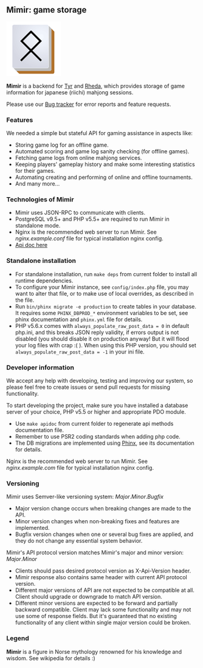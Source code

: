 ## Mimir: game storage

![Mimir](www/mimirhires.png?raw=true "Mimir")

**Mimir** is a backend for [Tyr](https://github.com/MahjongPantheon/pantheon/tree/master/Tyr) and 
[Rheda](https://github.com/MahjongPantheon/pantheon/tree/master/Rheda), which provides storage of game 
information for japanese (riichi) mahjong sessions. 

Please use our [Bug tracker](https://pantheon.myjetbrains.com/youtrack/issues/MIMIR) for error reports
and feature requests.

### Features

We needed a simple but stateful API for gaming assistance in aspects like:
- Storing game log for an offline game.
- Automated scoring and game log sanity checking (for offline games).
- Fetching game logs from online mahjong services.
- Keeping players' gameplay history and make some interesting statistics for their games.
- Automating creating and performing of online and offline tournaments.
- And many more...

### Technologies of Mimir

- Mimir uses JSON-RPC to communicate with clients.
- PostgreSQL v9.5+ and PHP v5.5+ are required to run Mimir in standalone mode.
- Nginx is the recommended web server to run Mimir. See *nginx.example.conf* file for typical installation nginx config.
- [Api doc here](APIDOC.md)

### Standalone installation

- For standalone installation, run `make deps` from current folder to install all runtime dependencies.
- To configure your Mimir instance, see `config/index.php` file, you may want to alter that file, or to make use of
local overrides, as described in the file.
- Run `bin/phinx migrate -e production` to create tables in your database. It requires some `PHINX_DBPROD_*` environment
variables to be set, see phinx documentation and `phinx.yml` file for details.
- PHP v5.6.x comes with `always_populate_raw_post_data = 0` in default php.ini, and this breaks JSON reply validity, 
if errors output is not disabled (you should disable it on production anyway! But it will flood your log files with 
crap :( ). When using this PHP version, you should set `always_populate_raw_post_data = -1` in your ini file.

### Developer information

We accept any help with developing, testing and improving our system, so please feel free to create issues or send 
pull requests for missing functionality.

To start developing the project, make sure you have installed a database server of your choice, PHP v5.5 or higher 
and appropriate PDO module.
- Use `make apidoc` from current folder to regenerate api methods documentation file.
- Remember to use PSR2 coding standards when adding php code.
- The DB migrations are implemented using [Phinx](http://docs.phinx.org), see its documentation for details.

Nginx is the recommended web server to run Mimir. See *nginx.example.com* file for typical installation nginx config.

### Versioning

Mimir uses Semver-like versioning system: *Major*.*Minor*.*Bugfix*
- Major version change occurs when breaking changes are made to the API. 
- Minor version changes when non-breaking fixes and features are implemented.  
- Bugfix version changes when one or several bug fixes are applied, and they do not change any essential system behavior.

Mimir's API protocol version matches Mimir's major and minor version: *Major*.*Minor*
- Clients should pass desired protocol version as X-Api-Version header.
- Mimir response also contains same header with current API protocol version.
- Different major versions of API are not expected to be compatible at all. Client should upgrade or downgrade to match 
API version.
- Different minor versions are expected to be forward and partially backward compatible. Client may lack some 
functionality and may not use some of response fields. But it's guaranteed that no existing functionality of any 
client within single major version could be broken.

### Legend

**Mimir** is a figure in Norse mythology renowned for his knowledge and wisdom. See wikipedia for details :)

